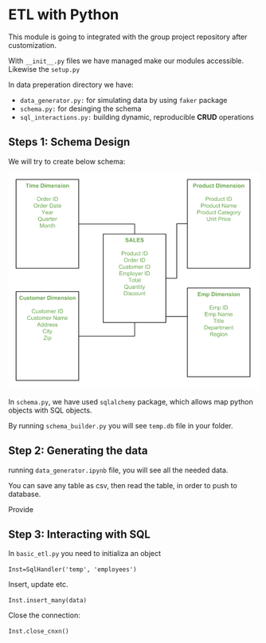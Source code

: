# ETL with Python

This module is going to integrated with the group project repository after customization.

With `__init__.py` files we have managed make our modules accessible. Likewise the `setup.py`

In data preperation directory we have:

- `data_generator.py:` for simulating data by using `faker` package
- `schema.py:` for desinging the schema
- `sql_interactions.py:` building dynamic, reproducible **CRUD** operations


## Steps 1: Schema Design

We will try to create below schema:

![Star Schema](star_schema.png)

In `schema.py`, we have used `sqlalchemy` package, which allows map python objects with SQL objects.

By running `schema_builder.py` you will see `temp.db` file in your folder.

## Step 2: Generating the data

running `data_generator.ipynb` file, you will see all the needed data. 

You can save any table as csv, then  read the table, in order to push to database.

Provide



## Step 3: Interacting with SQL

In `basic_etl.py` you need to initializa an object

`Inst=SqlHandler('temp', 'employees')`

Insert, update etc.

`Inst.insert_many(data)`

Close the connection:

`Inst.close_cnxn()`

